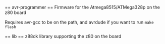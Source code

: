 == avr-programmer ==
Firmware for the Atmega8515/ATMega328p on the z80 board

Requires avr-gcc to be on the path, and avrdude if you
want to run `make flash`

== lib ==
z88dk library supporting the z80 on the board